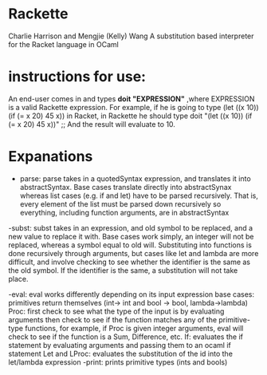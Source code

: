 Rackette
========
Charlie Harrison and Mengjie (Kelly) Wang
A substitution based interpreter for the Racket language in OCaml


instructions for use:
=====================

An end-user comes in and types  **doit "EXPRESSION"** ,where EXPRESSION is a valid Rackette expression. For example, if he is going to type 
			(let ((x 10)) (if (= x 20) 45 x))    in Racket, 
in Rackette he should type 
			doit "(let ((x 10)) (if (= x 20) 45 x))" ;;
And the result will evaluate to 10.



Expanations
========================================================================
- parse: parse takes in a quotedSyntax expression, and translates it into abstractSyntax.
Base cases translate directly into abstractSynax whereas list cases (e.g. if and let)
have to be parsed recursively. That is, every element of the list must be parsed down
recursively so everything, including function arguments, are in abstractSyntax

-subst: subst takes in an expression, and old symbol to be replaced, and a new value to 
replace it with. Base cases work simply, an integer will not be replaced, whereas a symbol
equal to old will. Substituting into functions is done recursively through arguments,
but cases like let and lambda are more difficult, and involve checking to see whether the
identifier is the same as the old symbol. If the identifier is the same, a substitution will
not take place.

-eval: eval works differently depending on its input expression
	base cases: primitives return themselves (int-> int and bool -> bool, lambda->lambda)
	Proc: first check to see what the type of the input is by evaluating arguments
		then check to see if the function matches any of the primitive-type functions,
		for example, if Proc is given integer arguments, eval will check to see if the
		function is a Sum, Difference, etc.
	If: evaluates the if statement by evaluating arguments and passing them to an ocaml if 
		statement
	Let and LProc: evaluates the substitution of the id into the let/lambda expression
-print: prints primitive types (ints and bools)



